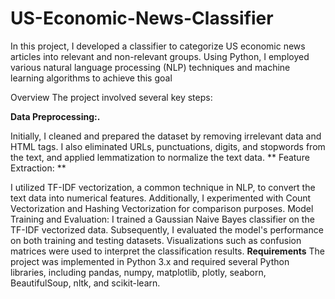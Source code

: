 # US-Economic-News-Classifier

In this project, I developed a classifier to categorize US economic news articles into relevant and non-relevant groups. Using Python, I employed various natural language processing (NLP) techniques and machine learning algorithms to achieve this goal

Overview
The project involved several key steps:

**Data Preprocessing:.**

Initially, I cleaned and prepared the dataset by removing irrelevant data and HTML tags. I also eliminated URLs, punctuations, digits, and stopwords from the text, and applied lemmatization to normalize the text data.
**
Feature Extraction: **

I utilized TF-IDF vectorization, a common technique in NLP, to convert the text data into numerical features. Additionally, I experimented with Count Vectorization and Hashing Vectorization for comparison purposes.
Model Training and Evaluation: I trained a Gaussian Naive Bayes classifier on the TF-IDF vectorized data. Subsequently, I evaluated the model's performance on both training and testing datasets. Visualizations such as confusion matrices were used to interpret the classification results.
**Requirements**
The project was implemented in Python 3.x and required several Python libraries, including pandas, numpy, matplotlib, plotly, seaborn, BeautifulSoup, nltk, and scikit-learn.
